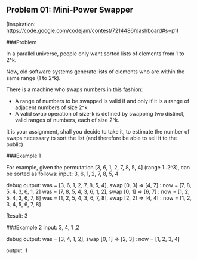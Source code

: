 Problem 01: Mini-Power Swapper
----

(Inspiration: https://code.google.com/codejam/contest/7214486/dashboard#s=p1)

###Problem

In a parallel universe, people only want sorted lists of elements from 1 to 2^k.

Now, old software systems generate lists of elements who are within the same range (1 to 2^k).

There is a machine who swaps numbers in this fashion: 
  * A range of numbers to be swapped is valid if and only if it is a range of adjacent numbers of size 2^k
  * A valid swap operation of size-k is defined by swapping two distinct, valid ranges of numbers, each of size 2^k.

It is your assignment, shall you decide to take it, to estimate the number of swaps necessary to sort the list (and therefore be able to sell it to the public)

###Example 1

For example, given the permutation [3, 6, 1, 2, 7, 8, 5, 4] (range 1..2^3), can be sorted as follows:
input: 3, 6, 1, 2, 7, 8, 5, 4

debug output:
was = [3, 6, 1, 2, 7, 8, 5, 4], swap [0, 3] => [4, 7] :  now = [7, 8, 5, 4, 3, 6, 1, 2]
was = [7, 8, 5, 4, 3, 6, 1, 2], swap [0, 1] => [6, 7] :  now = [1, 2, 5, 4, 3, 6, 7, 8]
was = [1, 2, 5, 4, 3, 6, 7, 8], swap [2, 2] => [4, 4] :  now = [1, 2, 3, 4, 5, 6, 7, 8]

Result: 3

###Example 2
input: 3, 4, 1 ,2

debug output: 
was = [3, 4, 1, 2], swap [0, 1] => [2, 3] :  now = [1, 2, 3, 4]

output: 1
